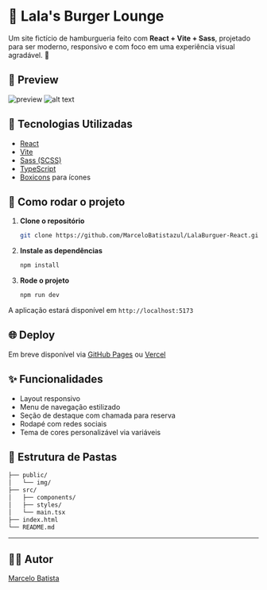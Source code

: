 # 🍔 Lala's Burger Lounge

Um site fictício de hamburgueria feito com **React + Vite + Sass**, projetado para ser moderno, responsivo e com foco em uma experiência visual agradável. 🚀

## 📸 Preview

![preview](./public/img/imagem.png) <!-- Altere o caminho se quiser mostrar outra imagem -->
![alt text](image-1.png)


## 📁 Tecnologias Utilizadas

- [React](https://reactjs.org/)
- [Vite](https://vitejs.dev/)
- [Sass (SCSS)](https://sass-lang.com/)
- [TypeScript](https://www.typescriptlang.org/)
- [Boxicons](https://boxicons.com/) para ícones

## 🧪 Como rodar o projeto

1. **Clone o repositório**
   ```bash
   git clone https://github.com/MarceloBatistazul/LalaBurguer-React.git
   ```

2. **Instale as dependências**
   ```bash
   npm install
   ```

3. **Rode o projeto**
   ```bash
   npm run dev
   ```

A aplicação estará disponível em `http://localhost:5173`

## 🌐 Deploy

Em breve disponível via [GitHub Pages](https://pages.github.com) ou [Vercel](https://vercel.com/)

## ✨ Funcionalidades

- Layout responsivo
- Menu de navegação estilizado
- Seção de destaque com chamada para reserva
- Rodapé com redes sociais
- Tema de cores personalizável via variáveis

## 📌 Estrutura de Pastas

```bash
├── public/
│   └── img/
├── src/
│   ├── components/
│   ├── styles/
│   └── main.tsx
├── index.html
└── README.md
```

---

## 🙋‍♂️ Autor

[Marcelo Batista](https://github.com/MarceloBatistazul)
